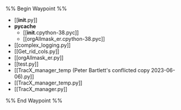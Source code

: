 %% Begin Waypoint %%
- [[__init__.py]]
- **__pycache__**
	- [[__init__.cpython-38.pyc]]
	- [[orgAllmask_er.cpython-38.pyc]]
- [[complex_logging.py]]
- [[Get_rid_cols.py]]
- [[orgAllmask_er.py]]
- [[test.py]]
- [[TracX_manager_temp (Peter Bartlett's conflicted copy 2023-06-06).py]]
- [[TracX_manager_temp.py]]
- [[TracX_manager.py]]

%% End Waypoint %%
